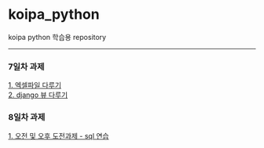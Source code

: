 # koipa_python
koipa python 학습용 repository

------------------------------

### 7일차 과제  
[1. 엑셀파일 다루기](https://github.com/MinHeum/koipa_python/blob/main/210512-hw01/1.py)  
[2. django 뷰 다루기](https://github.com/MinHeum/koipa_python/blob/main/210512-hw02/MyProject/MyApp/views.py)  

### 8일차 과제
[1. 오전 및 오후 도전과제 - sql 연습](https://github.com/MinHeum/koipa_python/blob/main/210513-hw01)

